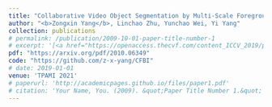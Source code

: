 ```yaml
---
title: "Collaborative Video Object Segmentation by Multi-Scale Foreground-Background Integration"
author: "<b>Zongxin Yang</b>, Linchao Zhu, Yunchao Wei, Yi Yang"
collection: publications
# permalink: /publication/2009-10-01-paper-title-number-1
# excerpt: '[<a href="https://openaccess.thecvf.com/content_ICCV_2019/papers/Yang_Very_Long_Natural_Scenery_Image_Prediction_by_Outpainting_ICCV_2019_paper.pdf">PDF</a>]  [<a href="https://github.com/z-x-yang/NS-Outpainting">Code</a>]'
pdf: "https://arxiv.org/pdf/2010.06349"
code: "https://github.com/z-x-yang/CFBI"
# date: 2019-01-01
venue: 'TPAMI 2021'
# paperurl: 'http://academicpages.github.io/files/paper1.pdf'
# citation: 'Your Name, You. (2009). &quot;Paper Title Number 1.&quot; <i>Journal 1</i>. 1(1).'
---
```

